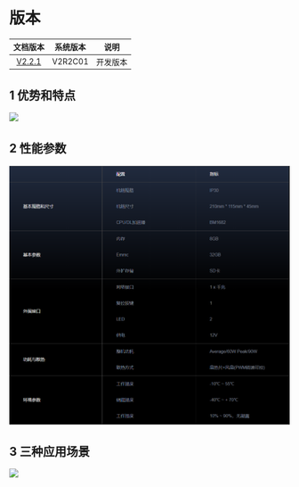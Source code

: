 # 版本

| 文档版本 | 系统版本 | 说明 |
| :---: | :---: | :---: |
| [V2.2.1](v2r2c01_readme/) | V2R2C01 | 开发版本 |

## 1 优势和特点

![](.gitbook/assets/se3_int_key%20%281%29.gif)

## 2 性能参数

![1566470966941](.gitbook/assets/se3-detail.png)

## 3 三种应用场景

![](.gitbook/assets/se3_int_key.gif)

